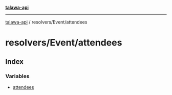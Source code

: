 [**talawa-api**](../../../README.md)

***

[talawa-api](../../../modules.md) / resolvers/Event/attendees

# resolvers/Event/attendees

## Index

### Variables

- [attendees](variables/attendees.md)
